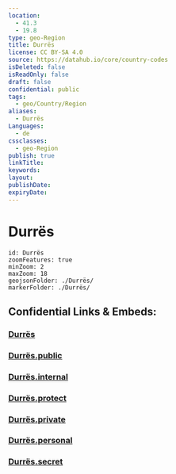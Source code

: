 ```yaml
---
location:
  - 41.3
  - 19.8
type: geo-Region
title: Durrës
license: CC BY-SA 4.0
source: https://datahub.io/core/country-codes
isDeleted: false
isReadOnly: false
draft: false
confidential: public
tags:
  - geo/Country/Region
aliases:
  - Durrës
Languages:
  - de
cssclasses:
  - geo-Region
publish: true
linkTitle:
keywords:
layout:
publishDate:
expiryDate:
---
```


# Durrës

```leaflet
id: Durrës
zoomFeatures: true 
minZoom: 2 
maxZoom: 18
geojsonFolder: ./Durrës/
markerFolder: ./Durrës/
```


## Confidential Links & Embeds: 

### [Durrës](/_Standards/Earth/Continent/Europe/Europe~South/Albania/Counties~Albania/Durrës.md) 

### [Durrës.public](/_public/Earth/Continent/Europe/Europe~South/Albania/Counties~Albania/Durrës.public.md) 

### [Durrës.internal](/_internal/Earth/Continent/Europe/Europe~South/Albania/Counties~Albania/Durrës.internal.md) 

### [Durrës.protect](/_protect/Earth/Continent/Europe/Europe~South/Albania/Counties~Albania/Durrës.protect.md) 

### [Durrës.private](/_private/Earth/Continent/Europe/Europe~South/Albania/Counties~Albania/Durrës.private.md) 

### [Durrës.personal](/_personal/Earth/Continent/Europe/Europe~South/Albania/Counties~Albania/Durrës.personal.md) 

### [Durrës.secret](/_secret/Earth/Continent/Europe/Europe~South/Albania/Counties~Albania/Durrës.secret.md)


